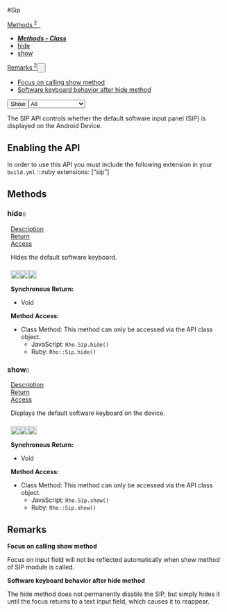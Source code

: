 #Sip
<div class="btn-group"><a href="#Methods" class="btn"><i class="icon-cog"></i> Methods<sup>&nbsp;2</sub></a><a class="btn dropdown-toggle" data-toggle="dropdown" data-target="#" href="#Methods" >  <span class="caret"></span>&nbsp;</a><ul class="dropdown-menu" style="max-height: 500px;overflow: auto;"><li class="disabled"><a tabindex="-1" href="#"><b><i>Methods - Class</i></b></a><li><a href="#mhide" data-target="cMethodhide" class="autouncollapse">hide</a></li><li><a href="#mshow" data-target="cMethodshow" class="autouncollapse">show</a></li></li></ul></div><div class="btn-group"><a href="#Remarks" class="btn"><i class="icon-warning-sign"></i> Remarks<sup>&nbsp;2</sup></a><button href="#" class="btn dropdown-toggle" data-toggle="dropdown">  <span class="caret"></span>&nbsp;</button><ul class="dropdown-menu" style="max-height: 500px;overflow: auto;"><li><a href="#r0" data-target="rRemark0" class="autouncollapse">Focus on calling show method</a></li><li><a href="#r1" data-target="rRemark1" class="autouncollapse">Software keyboard behavior after hide method</a></li></ul></div><div class="btn-group pull-right"><button class="btn dropdown-toggle" id="apiFilterBtn" data-toggle="dropdown" href="#" title="Filter Properties and Methods"><i class="icon-filter "></i>Show</button><select id="apiFilter" class="dropdown-menu apiFilter"><option value="all">All</option><option value="js">JavaScript</option><option value="ruby">Ruby</option><option value="android">Android</option><option value="ios">iOS</option><option value="wm">Windows Mobile</option><option value="wp8">Windows Phone 8</option><option value="w32">Windows Desktop</option><option value="msi">MSI Only</option></select></div><div  id="apibody" style="overflow:auto;padding-right: 5px;">
<p>The SIP API controls whether the default software input panel (SIP) is displayed on the Android Device.</p>
<h2>Enabling the API</h2>

<p>In order to use this API you must include the following extension in your <code>build.yml</code>
    :::ruby
    extensions: [&ldquo;sip&rdquo;]</p>


<a name='Methods'></a>
<h2><i class='icon-cog'></i>Methods</h2>

<div class="accordion" id="accordion"><a name ='mhide'/><div class=' method  js ruby android' id='mhide'><h3><strong  >hide</strong><span style='font-size:.7em;font-weight:normal;'>()</span></h3><ul class="nav nav-tabs" style="padding-left:8px"><li class='active'><a href="#mhide1" data-toggle="tab">Description</a></li><li ><a href="#mhide4" data-toggle="tab">Return</a></li><li ><a href="#mhide6" data-toggle="tab">Access</a></li></ul><div class='tab-content' style='padding-left:8px' id='tc-hide'><div class="tab-pane fade active in" id="mhide1"><p>Hides the default software keyboard.</p>
<p><div><p><img src="/img/js.png" style="width: 20px;padding-top: 8px" rel="tooltip" title="JavaScript"><img src="/img/ruby.png" style="width: 20px;padding-top: 8px" rel="tooltip" title="Ruby"><img src="/img/android.png" style="width: 20px;padding-top: 8px" rel="tooltip" title="Android"></p></div></p></div><div class="tab-pane fade" id="mhide2"></div><div class="tab-pane fade" id="mhide3"></div><div class="tab-pane fade" id="mhide4"><div><p><strong>Synchronous Return:</strong></p><ul><li>Void</li></ul></div></div><div class="tab-pane fade" id="mhide6"><div><p><strong>Method Access:</strong></p><ul><li><i class="icon-book"></i>Class Method: This method can only be accessed via the API class object. <ul><li>JavaScript: <code>Rho.Sip.hide()</code> </li><li>Ruby: <code>Rho::Sip.hide()</code></li></ul></li></ul></div></div></div>  </div><a name ='mshow'/><div class=' method  js ruby android' id='mshow'><h3><strong  >show</strong><span style='font-size:.7em;font-weight:normal;'>()</span></h3><ul class="nav nav-tabs" style="padding-left:8px"><li class='active'><a href="#mshow1" data-toggle="tab">Description</a></li><li ><a href="#mshow4" data-toggle="tab">Return</a></li><li ><a href="#mshow6" data-toggle="tab">Access</a></li></ul><div class='tab-content' style='padding-left:8px' id='tc-show'><div class="tab-pane fade active in" id="mshow1"><p>Displays the default software keyboard on the device.</p>
<p><div><p><img src="/img/js.png" style="width: 20px;padding-top: 8px" rel="tooltip" title="JavaScript"><img src="/img/ruby.png" style="width: 20px;padding-top: 8px" rel="tooltip" title="Ruby"><img src="/img/android.png" style="width: 20px;padding-top: 8px" rel="tooltip" title="Android"></p></div></p></div><div class="tab-pane fade" id="mshow2"></div><div class="tab-pane fade" id="mshow3"></div><div class="tab-pane fade" id="mshow4"><div><p><strong>Synchronous Return:</strong></p><ul><li>Void</li></ul></div></div><div class="tab-pane fade" id="mshow6"><div><p><strong>Method Access:</strong></p><ul><li><i class="icon-book"></i>Class Method: This method can only be accessed via the API class object. <ul><li>JavaScript: <code>Rho.Sip.show()</code> </li><li>Ruby: <code>Rho::Sip.show()</code></li></ul></li></ul></div></div></div>  </div></div>
<a name='Remarks'></a>
<h2><i class='icon-warning-sign'></i>Remarks</h2>

<a name='r0'></a><div class=' remarks' id='r0'><div class="accordion-group"><div class="accordion-heading"><span class="accordion-toggle"  href="#cRemark0"><strong>Focus on calling show method</strong></div><div id="cRemark0" class="accordion-body">  <div class="accordion-inner"><p>Focus on input field will not be reflected automatically when show method of SIP module is called.</p>
  </div></div></div></div><a name='r1'></a><div class=' remarks' id='r1'><div class="accordion-group"><div class="accordion-heading"><span class="accordion-toggle"  href="#cRemark1"><strong>Software keyboard behavior after hide method</strong></div><div id="cRemark1" class="accordion-body">  <div class="accordion-inner"><p>The hide method does not permanently disable the SIP, but simply hides it until the focus returns to a text input field, which causes it to reappear.</p>
  </div></div></div></div></div>